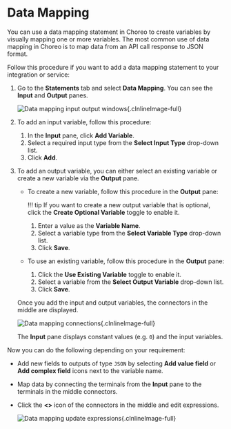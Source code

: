 # Data Mapping

You can use a data mapping statement in Choreo to create variables by visually mapping one or more variables.  The most common use of data mapping in Choreo is to map data from an API call response to JSON format. 

Follow this procedure if you want to add a data mapping statement to your integration or service:

1. Go to the **Statements** tab and select **Data Mapping**. You can see the **Input** and **Output** panes.

     ![Data mapping input output windows](../assets/img/references/datamapping/input-output-windows.png){.cInlineImage-full}
   
2. To add an input variable, follow this procedure:

    1. In the **Input** pane, click **Add Variable**.
    2. Select a required input type from the **Select Input Type** drop-down list.
    3. Click **Add**.

3. To add an output variable, you can either select an existing variable or create a new variable via the **Output** pane. 

    - To create a new variable, follow this procedure in the **Output** pane: 

        !!! tip
            If you want to create a new output variable that is optional, click the **Create Optional Variable** toggle to enable it.
            
         1. Enter a value as the **Variable Name**.
         2. Select a variable type from the **Select Variable Type** drop-down list.
         3. Click **Save**.

    - To use an existing variable, follow this procedure in the **Output** pane:         
         1. Click the **Use Existing Variable** toggle to enable it.
         2. Select a variable from the **Select Output Variable** drop-down list.
         3. Click **Save**.
  

   Once you add the input and output variables, the connectors in the middle are displayed.

   ![Data mapping connections](../assets/img/references/datamapping/data-mapping-connections.png){.cInlineImage-full}
   
   The **Input** pane displays constant values (e.g. `0`) and the input variables.
 
Now you can do the following depending on your requirement:

- Add new fields to outputs of type `JSON` by selecting **Add value field** or **Add complex field** icons next to the variable name.

- Map data by connecting the terminals from the **Input** pane to the terminals in the middle connectors. 

- Click the **<>** icon of the connectors in the middle and edit expressions.

    ![Data mapping update expressions](../assets/img/references/datamapping/update-expressions.png){.cInlineImage-full}
 
